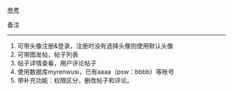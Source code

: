 ﻿

[参考](http://www.jianshu.com/p/a0f03424d6d7)

备注

----
1. 可带头像注册&登录，注册时没有选择头像则使用默认头像
2. 可带图发帖，帖子列表
3. 帖子详情查看，用户评论帖子
4. 使用数据库myrenwusi，已有aaaa（psw：bbbb）等账号
5. 带补充功能：权限区分，删改帖子和评论。






